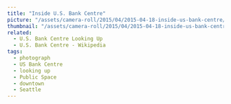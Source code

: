```yaml
---
title: "Inside U.S. Bank Centre"
picture: "/assets/camera-roll/2015/04/2015-04-18-inside-us-bank-centre/20150418_221924432_iOS.jpg"
thumbnail: "/assets/camera-roll/2015/04/2015-04-18-inside-us-bank-centre/20150418_221924432_iOS-thumbnail.jpg"
related:
  - U.S. Bank Centre Looking Up
  - U.S. Bank Centre - Wikipedia
tags:
  - photograph
  - US Bank Centre
  - looking up
  - Public Space
  - downtown
  - Seattle
---
```


